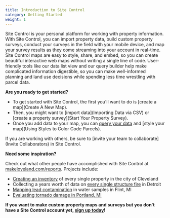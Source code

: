 ```yaml
---
title: Introduction to Site Control
category: Getting Started
weight: 1
---
```


Site Control is your personal platform for working with property information. With Site Control, you can import property data, build custom property surveys, conduct your surveys in the field with your mobile device, and map your survey results as they come streaming into your account in real-time. Site Control maps are easy to style, share, and embed, so you can create beautiful interactive web maps without writing a single line of code. User-friendly tools like our data list view and our query builder help make complicated information digestible, so you can make well-informed planning and land use decisions while spending less time wrestling with parcel data.

**Are you ready to get started?**

* To get started with Site Control, the first you'll want to do is [create a map](Create A New Map).
* Then, you might want to [import data](Importing Data via CSV) or [create a property survey](Start Your Property Survey).
* Once you add data to your map, you can [query your data](Query) and [style your map](Using Styles to Color Code Parcels).

If you are working with others, be sure to [invite your team to collaborate](Invite Collaborators) in Site Control.

**Need some inspiration?**

Check out what other people have accomplished with Site Control at [makeloveland.com/reports](http://makeloveland.com/reports). Projects include:
* [Creating an inventory](http://makeloveland.com/reports/cleveland) of every single property in the city of Cleveland
* Collecting a years worth of data on [every single structure fire](http://makeloveland.com/reports/fire) in Detroit
* [Mapping lead contamination](http://makeloveland.com/reports/flint) in water samples in Flint, MI
* [Evaluating tornado damage in Portland, MI](https://makeloveland.com/blog/portland-tornado-damage-survey)

**If you want to make custom property maps and surveys but you don't have a Site Control account yet, [sign up today](http://sitecontrol.us)!**
